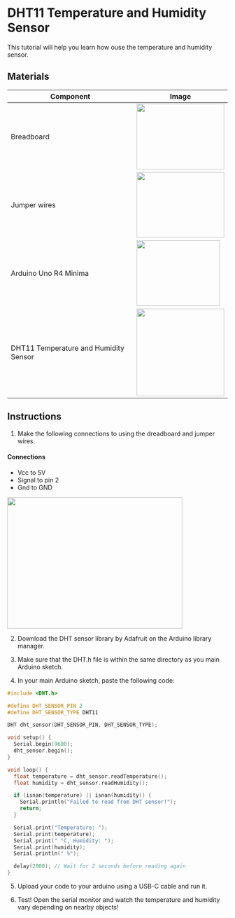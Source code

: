# DHT11 Temperature and Humidity Sensor
This tutorial will help you learn how ouse the temperature and humidity sensor. 

## Materials
| Component                                   | Image                                                                                          |
|---------------------------------------------|------------------------------------------------------------------------------------------------|
| Breadboard                                  | <img src="/img/docs/UNO-R4-Starter-Kit/breadboard.webp" width="200" height="150" />        |
| Jumper wires                                | <img src="/img/docs/UNO-R4-Starter-Kit/jumper-wires.webp" width="200" height="150" />        |
| Arduino Uno R4 Minima                       | <img src="/img/docs/UNO-R4-Starter-Kit/arduino-r4-minima.webp" width="190" height="150" />        |
| DHT11 Temperature and Humidity Sensor       | <img src="/img/docs/UNO-R4-Starter-Kit/DHT11-Sensor.jpg" width="200" height="200" />                    |

## Instructions

1. Make the following connections to using the dreadboard and jumper wires.
#### Connections
- Vcc to 5V
- Signal to pin 2
- Gnd to GND
<img src="/img/docs/UNO-R4-Starter-Kit/DHT11.png" width="400" height="300" />

2. Download the DHT sensor library by Adafruit on the Arduino library manager.

3. Make sure that the DHT.h file is within the same directory as you main Arduino sketch.

4. In your main Arduino sketch, paste the following code:
```cpp
#include <DHT.h>

#define DHT_SENSOR_PIN 2
#define DHT_SENSOR_TYPE DHT11

DHT dht_sensor(DHT_SENSOR_PIN, DHT_SENSOR_TYPE);

void setup() {
  Serial.begin(9600);
  dht_sensor.begin();
}

void loop() {
  float temperature = dht_sensor.readTemperature();
  float humidity = dht_sensor.readHumidity();

  if (isnan(temperature) || isnan(humidity)) {
    Serial.println("Failed to read from DHT sensor!");
    return;
  }

  Serial.print("Temperature: ");
  Serial.print(temperature);
  Serial.print(" °C, Humidity: ");
  Serial.print(humidity);
  Serial.println(" %");

  delay(2000); // Wait for 2 seconds before reading again
}
```

5. Upload your code to your arduino using a USB-C cable and run it.

6. Test! Open the serial monitor and watch the temperature and humidity vary depending on nearby objects!

